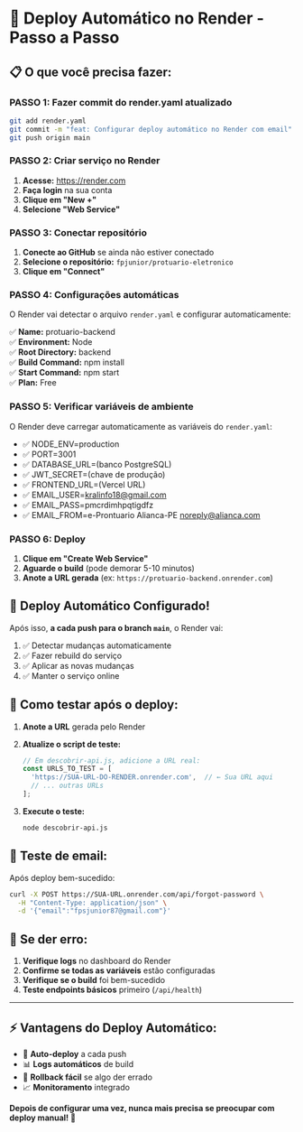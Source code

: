 # 🚀 Deploy Automático no Render - Passo a Passo

## 📋 O que você precisa fazer:

### **PASSO 1: Fazer commit do render.yaml atualizado**
```bash
git add render.yaml
git commit -m "feat: Configurar deploy automático no Render com email"
git push origin main
```

### **PASSO 2: Criar serviço no Render**

1. **Acesse:** https://render.com
2. **Faça login** na sua conta
3. **Clique em "New +"**
4. **Selecione "Web Service"**

### **PASSO 3: Conectar repositório**

1. **Conecte ao GitHub** se ainda não estiver conectado
2. **Selecione o repositório:** `fpjunior/protuario-eletronico`
3. **Clique em "Connect"**

### **PASSO 4: Configurações automáticas**

O Render vai detectar o arquivo `render.yaml` e configurar automaticamente:

✅ **Name:** protuario-backend  
✅ **Environment:** Node  
✅ **Root Directory:** backend  
✅ **Build Command:** npm install  
✅ **Start Command:** npm start  
✅ **Plan:** Free  

### **PASSO 5: Verificar variáveis de ambiente**

O Render deve carregar automaticamente as variáveis do `render.yaml`:

- ✅ NODE_ENV=production
- ✅ PORT=3001
- ✅ DATABASE_URL=(banco PostgreSQL)
- ✅ JWT_SECRET=(chave de produção)
- ✅ FRONTEND_URL=(Vercel URL)
- ✅ EMAIL_USER=kralinfo18@gmail.com
- ✅ EMAIL_PASS=pmcrdimhpqtigdfz
- ✅ EMAIL_FROM=e-Prontuario Alianca-PE <noreply@alianca.com>

### **PASSO 6: Deploy**

1. **Clique em "Create Web Service"**
2. **Aguarde o build** (pode demorar 5-10 minutos)
3. **Anote a URL gerada** (ex: `https://protuario-backend.onrender.com`)

## 🔄 **Deploy Automático Configurado!**

Após isso, **a cada push para o branch `main`**, o Render vai:

1. ✅ Detectar mudanças automaticamente
2. ✅ Fazer rebuild do serviço
3. ✅ Aplicar as novas mudanças
4. ✅ Manter o serviço online

## 🧪 **Como testar após o deploy:**

1. **Anote a URL** gerada pelo Render
2. **Atualize o script de teste:**
   
   ```javascript
   // Em descobrir-api.js, adicione a URL real:
   const URLS_TO_TEST = [
     'https://SUA-URL-DO-RENDER.onrender.com',  // ← Sua URL aqui
     // ... outras URLs
   ];
   ```

3. **Execute o teste:**
   ```bash
   node descobrir-api.js
   ```

## 📧 **Teste de email:**

Após deploy bem-sucedido:
```bash
curl -X POST https://SUA-URL.onrender.com/api/forgot-password \
  -H "Content-Type: application/json" \
  -d '{"email":"fpsjunior87@gmail.com"}'
```

## 🚨 **Se der erro:**

1. **Verifique logs** no dashboard do Render
2. **Confirme se todas as variáveis** estão configuradas
3. **Verifique se o build** foi bem-sucedido
4. **Teste endpoints básicos** primeiro (`/api/health`)

---

## ⚡ **Vantagens do Deploy Automático:**

- 🔄 **Auto-deploy** a cada push
- 📊 **Logs automáticos** de build
- 🔧 **Rollback fácil** se algo der errado
- 📈 **Monitoramento** integrado

**Depois de configurar uma vez, nunca mais precisa se preocupar com deploy manual! 🎯**
